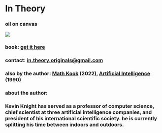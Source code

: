 

# In Theory

### oil on canvas

<IMG ALIGN=CENTER SRC="in-theory-cover-final2.jpg"> 

### book: <a href="https://www.amazon.com">get it here</a>
### contact:  in.theory.originals@gmail.com
### also by the author: <a href="https://www.amazon.com">Math Kook</a> (2022), <a href="https://www.amazon.com/Artificial-Intelligence-Elaine-Rich/dp/0070522634/ref=sr_1_2?crid=14AZ5I9B1ISN1&keywords=kevin+knight+artificial+intelligence&qid=1659386396&sprefix=kevin+knight+artificial+intelligenc%2Caps%2C161&sr=8-2)">Artificial Intelligence</a> (1990)
### about the author:
  
### Kevin Knight has served as a professor of computer science, chief scientist at three artificial intelligence companies, and president of his international scientific society. he is currently splitting his time between indoors and outdoors.
